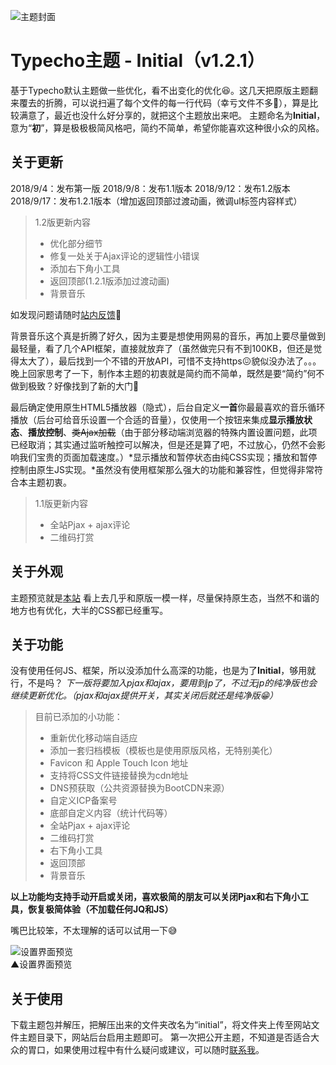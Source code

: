 ![主题封面][1]

# Typecho主题 - Initial（v1.2.1）

基于Typecho默认主题做一些优化，看不出变化的优化😆。这几天把原版主题翻来覆去的折腾，可以说扫遍了每个文件的每一行代码（幸亏文件不多🤣），算是比较满意了，最近也没什么好分享的，就把这个主题放出来吧。
主题命名为**Initial**，意为“**初**”，算是极极极简风格吧，简约不简单，希望你能喜欢这种很小众的风格。

## 关于更新

2018/9/4：发布第一版
2018/9/8：发布1.1版本
2018/9/12：发布1.2版本
2018/9/17：发布1.2.1版本（增加返回顶部过渡动画，微调ul标签内容样式）

> 1.2版更新内容
> 
> * 优化部分细节
> * 修复一处关于Ajax评论的逻辑性小错误
> * 添加右下角小工具
>  * 返回顶部(1.2.1版添加过渡动画)
>  * 背景音乐

如发现问题请随时[站内反馈](https://www.offodd.com/17.html#comments)🧐

背景音乐这个真是折腾了好久，因为主要是想使用网易的音乐，再加上要尽量做到最轻量，看了几个API框架，直接就放弃了（虽然做完只有不到100KB，但还是觉得太大了），最后找到一个不错的开放API，可惜不支持https😖貌似没办法了。。。
晚上回家思考了一下，制作本主题的初衷就是简约而不简单，既然是要“简约”何不做到极致？好像找到了新的大门🤩

最后确定使用原生HTML5播放器（隐式），后台自定义**一首**你最最喜欢的音乐循环播放（后台可给音乐设置一个合适的音量），仅使用一个按钮来集成**显示播放状态**、**播放控制**、~~类Ajax加载~~（由于部分移动端浏览器的特殊内置设置问题，此项已经取消；其实通过监听触控可以解决，但是还是算了吧，不过放心，仍然不会影响我们宝贵的页面加载速度。）*显示播放和暂停状态由纯CSS实现；播放和暂停控制由原生JS实现。*虽然没有使用框架那么强大的功能和兼容性，但觉得非常符合本主题初衷。

> 1.1版更新内容
> 
> * 全站Pjax + ajax评论
> * 二维码打赏

## 关于外观

主题预览就是[本站](https://www.offodd.com/)
看上去几乎和原版一模一样，尽量保持原生态，当然不和谐的地方也有优化，大半的CSS都已经重写。

## 关于功能

没有使用任何JS、框架，所以没添加什么高深的功能，也是为了**Initial**，够用就行，不是吗？
*下一版将要加入pjax和ajax，要用到jp了，不过无jp的纯净版也会继续更新优化。（pjax和ajax提供开关，其实关闭后就还是纯净版😁）*

> 目前已添加的小功能：
> * 重新优化移动端自适应
> * 添加一套归档模板（模板也是使用原版风格，无特别美化）
> * Favicon 和 Apple Touch Icon 地址
> * 支持将CSS文件链接替换为cdn地址
> * DNS预获取（公共资源替换为BootCDN来源）
> * 自定义ICP备案号
> * 底部自定义内容（统计代码等）
> * 全站Pjax + ajax评论
> * 二维码打赏
> * 右下角小工具
>  * 返回顶部
>  * 背景音乐

**以上功能均支持手动开启或关闭，喜欢极简的朋友可以关闭Pjax和右下角小工具，恢复极简体验（不加载任何JQ和JS）**

嘴巴比较笨，不太理解的话可以试用一下😅

![设置界面预览][2]
<br>▲设置界面预览

## 关于使用

下载主题包并解压，把解压出来的文件夹改名为“initial”，将文件夹上传至网站文件主题目录下，网站后台启用主题即可。
第一次把公开主题，不知道是否适合大众的胃口，如果使用过程中有什么疑问或建议，可以随时[联系我](https://www.offodd.com/17.html#comments)。

  [1]: https://www.offodd.com/usr/uploads/2018/09/111355748.png
  [2]: https://www.offodd.com/usr/uploads/2018/09/902666254.jpg
